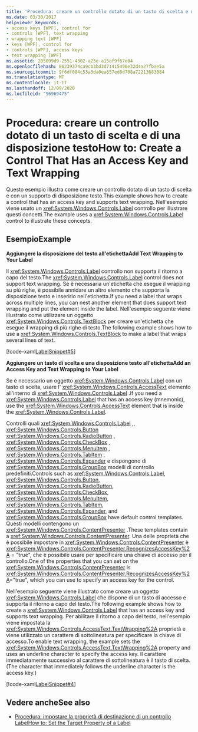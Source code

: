 ```yaml
---
title: 'Procedura: creare un controllo dotato di un tasto di scelta e di una disposizione testo'
ms.date: 03/30/2017
helpviewer_keywords:
- access keys [WPF], control for
- controls [WPF], text wrapping
- wrapping text [WPF]
- keys [WPF], control for
- controls [WPF], access keys
- text wrapping [WPF]
ms.assetid: 205099d9-2551-4302-a25e-a15af9f67e04
ms.openlocfilehash: 86239374ca9cb3bd3d71415496e32d4a27fbae5a
ms.sourcegitcommit: 9f6df084c53a3da0ea657ed0d708a72213683084
ms.translationtype: MT
ms.contentlocale: it-IT
ms.lasthandoff: 12/09/2020
ms.locfileid: "96969475"
---
```

# <a name="how-to-create-a-control-that-has-an-access-key-and-text-wrapping"></a><span data-ttu-id="f8c4c-102">Procedura: creare un controllo dotato di un tasto di scelta e di una disposizione testo</span><span class="sxs-lookup"><span data-stu-id="f8c4c-102">How to: Create a Control That Has an Access Key and Text Wrapping</span></span>

<span data-ttu-id="f8c4c-103">Questo esempio illustra come creare un controllo dotato di un tasto di scelta e con un supporto di disposizione testo.</span><span class="sxs-lookup"><span data-stu-id="f8c4c-103">This example shows how to create a control that has an access key and supports text wrapping.</span></span> <span data-ttu-id="f8c4c-104">Nell'esempio viene usato un <xref:System.Windows.Controls.Label> controllo per illustrare questi concetti.</span><span class="sxs-lookup"><span data-stu-id="f8c4c-104">The example uses a <xref:System.Windows.Controls.Label> control to illustrate these concepts.</span></span>  
  
## <a name="example"></a><span data-ttu-id="f8c4c-105">Esempio</span><span class="sxs-lookup"><span data-stu-id="f8c4c-105">Example</span></span>  

 <span data-ttu-id="f8c4c-106">**Aggiungere la disposizione del testo all'etichetta**</span><span class="sxs-lookup"><span data-stu-id="f8c4c-106">**Add Text Wrapping to Your Label**</span></span>  
  
 <span data-ttu-id="f8c4c-107">Il <xref:System.Windows.Controls.Label> controllo non supporta il ritorno a capo del testo.</span><span class="sxs-lookup"><span data-stu-id="f8c4c-107">The <xref:System.Windows.Controls.Label> control does not support text wrapping.</span></span> <span data-ttu-id="f8c4c-108">Se è necessaria un'etichetta che esegue il wrapping su più righe, è possibile annidare un altro elemento che supporta la disposizione testo e inserirlo nell'etichetta.</span><span class="sxs-lookup"><span data-stu-id="f8c4c-108">If you need a label that wraps across multiple lines, you can nest another element that does support text wrapping and put the element inside the label.</span></span> <span data-ttu-id="f8c4c-109">Nell'esempio seguente viene illustrato come utilizzare un oggetto <xref:System.Windows.Controls.TextBlock> per creare un'etichetta che esegue il wrapping di più righe di testo.</span><span class="sxs-lookup"><span data-stu-id="f8c4c-109">The following example shows how to use a <xref:System.Windows.Controls.TextBlock> to make a label that wraps several lines of text.</span></span>  
  
 [!code-xaml[LabelSnippet#5](~/samples/snippets/csharp/VS_Snippets_Wpf/LabelSnippet/CS/Pane1.xaml#5)]  
  
 <span data-ttu-id="f8c4c-110">**Aggiungere un tasto di scelta e una disposizione testo all'etichetta**</span><span class="sxs-lookup"><span data-stu-id="f8c4c-110">**Add an Access Key and Text Wrapping to Your Label**</span></span>  
  
 <span data-ttu-id="f8c4c-111">Se è necessario un oggetto <xref:System.Windows.Controls.Label> con un tasto di scelta, usare l' <xref:System.Windows.Controls.AccessText> elemento all'interno di <xref:System.Windows.Controls.Label> .</span><span class="sxs-lookup"><span data-stu-id="f8c4c-111">If you need a <xref:System.Windows.Controls.Label> that has an access key (mnemonic), use the <xref:System.Windows.Controls.AccessText> element that is inside the <xref:System.Windows.Controls.Label>.</span></span>  
  
 <span data-ttu-id="f8c4c-112">Controlli quali <xref:System.Windows.Controls.Label> ,, <xref:System.Windows.Controls.Button> <xref:System.Windows.Controls.RadioButton> , <xref:System.Windows.Controls.CheckBox> , <xref:System.Windows.Controls.MenuItem> , <xref:System.Windows.Controls.TabItem> , <xref:System.Windows.Controls.Expander> e dispongono di <xref:System.Windows.Controls.GroupBox> modelli di controllo predefiniti.</span><span class="sxs-lookup"><span data-stu-id="f8c4c-112">Controls such as <xref:System.Windows.Controls.Label>, <xref:System.Windows.Controls.Button>, <xref:System.Windows.Controls.RadioButton>, <xref:System.Windows.Controls.CheckBox>, <xref:System.Windows.Controls.MenuItem>, <xref:System.Windows.Controls.TabItem>, <xref:System.Windows.Controls.Expander>, and <xref:System.Windows.Controls.GroupBox> have default control templates.</span></span> <span data-ttu-id="f8c4c-113">Questi modelli contengono un <xref:System.Windows.Controls.ContentPresenter> .</span><span class="sxs-lookup"><span data-stu-id="f8c4c-113">These templates contain a <xref:System.Windows.Controls.ContentPresenter>.</span></span> <span data-ttu-id="f8c4c-114">Una delle proprietà che è possibile impostare in <xref:System.Windows.Controls.ContentPresenter> è <xref:System.Windows.Controls.ContentPresenter.RecognizesAccessKey%2A> = "true", che è possibile usare per specificare una chiave di accesso per il controllo.</span><span class="sxs-lookup"><span data-stu-id="f8c4c-114">One of the properties that you can set on the <xref:System.Windows.Controls.ContentPresenter> is <xref:System.Windows.Controls.ContentPresenter.RecognizesAccessKey%2A>="true", which you can use to specify an access key for the control.</span></span>  
  
 <span data-ttu-id="f8c4c-115">Nell'esempio seguente viene illustrato come creare un oggetto <xref:System.Windows.Controls.Label> che dispone di un tasto di accesso e supporta il ritorno a capo del testo.</span><span class="sxs-lookup"><span data-stu-id="f8c4c-115">The following example shows how to create a <xref:System.Windows.Controls.Label> that has an access key and supports text wrapping.</span></span> <span data-ttu-id="f8c4c-116">Per abilitare il ritorno a capo del testo, nell'esempio viene impostata la <xref:System.Windows.Controls.AccessText.TextWrapping%2A> proprietà e viene utilizzato un carattere di sottolineatura per specificare la chiave di accesso.</span><span class="sxs-lookup"><span data-stu-id="f8c4c-116">To enable text wrapping, the example sets the <xref:System.Windows.Controls.AccessText.TextWrapping%2A> property and uses an underline character to specify the access key.</span></span> <span data-ttu-id="f8c4c-117">Il carattere immediatamente successivo al carattere di sottolineatura è il tasto di scelta.</span><span class="sxs-lookup"><span data-stu-id="f8c4c-117">(The character that immediately follows the underline character is the access key.)</span></span>  
  
 [!code-xaml[LabelSnippet#4](~/samples/snippets/csharp/VS_Snippets_Wpf/LabelSnippet/CS/Pane1.xaml#4)]  
  
## <a name="see-also"></a><span data-ttu-id="f8c4c-118">Vedere anche</span><span class="sxs-lookup"><span data-stu-id="f8c4c-118">See also</span></span>

- <span data-ttu-id="f8c4c-119">[Procedura: impostare la proprietà di destinazione di un controllo Label](/previous-versions/dotnet/netframework-3.5/ms752101(v=vs.90))</span><span class="sxs-lookup"><span data-stu-id="f8c4c-119">[How to: Set the Target Property of a Label](/previous-versions/dotnet/netframework-3.5/ms752101(v=vs.90))</span></span>
